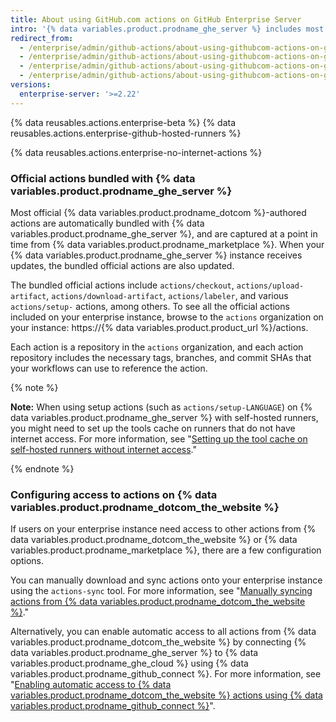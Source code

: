 ```yaml
---
title: About using GitHub.com actions on GitHub Enterprise Server
intro: '{% data variables.product.prodname_ghe_server %} includes most {% data variables.product.prodname_dotcom %}-authored actions, and has options for enabling access to other actions from {% data variables.product.prodname_dotcom_the_website %} and {% data variables.product.prodname_marketplace %}.'
redirect_from:
  - /enterprise/admin/github-actions/about-using-githubcom-actions-on-github-enterprise-server
  - /enterprise/admin/github-actions/about-using-githubcom-actions-on-github-enterprise-server
  - /enterprise/admin/github-actions/about-using-githubcom-actions-on-github-enterprise-server
  - /enterprise/admin/github-actions/about-using-githubcom-actions-on-github-enterprise-server
versions:
  enterprise-server: '>=2.22'
---
```


{% data reusables.actions.enterprise-beta %}
{% data reusables.actions.enterprise-github-hosted-runners %}

{% data reusables.actions.enterprise-no-internet-actions %}

### Official actions bundled with {% data variables.product.prodname_ghe_server %}

Most official {% data variables.product.prodname_dotcom %}-authored actions are automatically bundled with {% data variables.product.prodname_ghe_server %}, and are captured at a point in time from {% data variables.product.prodname_marketplace %}. When your {% data variables.product.prodname_ghe_server %} instance receives updates, the bundled official actions are also updated.

The bundled official actions include `actions/checkout`, `actions/upload-artifact`, `actions/download-artifact`, `actions/labeler`, and various `actions/setup-` actions, among others. To see all the official actions included on your enterprise instance, browse to the `actions` organization on your instance: https://{% data variables.product.product_url %}/actions.

Each action is a repository in the `actions` organization, and each action repository includes the necessary tags, branches, and commit SHAs that your workflows can use to reference the action.

{% note %}

**Note:** When using setup actions (such as `actions/setup-LANGUAGE`) on {% data variables.product.prodname_ghe_server %} with self-hosted runners, you might need to set up the tools cache on runners that do not have internet access. For more information, see "[Setting up the tool cache on self-hosted runners without internet access](/enterprise/admin/github-actions/setting-up-the-tool-cache-on-self-hosted-runners-without-internet-access)."

{% endnote %}

### Configuring access to actions on {% data variables.product.prodname_dotcom_the_website %}

If users on your enterprise instance need access to other actions from {% data variables.product.prodname_dotcom_the_website %} or {% data variables.product.prodname_marketplace %}, there are a few configuration options.

You can manually download and sync actions onto your enterprise instance using the `actions-sync` tool. For more information, see "[Manually syncing actions from {% data variables.product.prodname_dotcom_the_website %}](/enterprise/admin/github-actions/manually-syncing-actions-from-githubcom)."

Alternatively, you can enable automatic access to all actions from {% data variables.product.prodname_dotcom_the_website %} by connecting {% data variables.product.prodname_ghe_server %} to {% data variables.product.prodname_ghe_cloud %} using {% data variables.product.prodname_github_connect %}. For more information, see "[Enabling automatic access to {% data variables.product.prodname_dotcom_the_website %} actions using {% data variables.product.prodname_github_connect %}](/enterprise/admin/github-actions/enabling-automatic-access-to-githubcom-actions-using-github-connect)".
